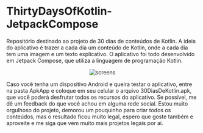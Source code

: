 # ThirtyDaysOfKotlin-JetpackCompose
Repositório destinado ao projeto de 30 dias de conteúdos de Kotlin.
A ideia do aplicativo é trazer a cada dia um conteúdo de Kotlin, onde a cada dia tem uma imagem e um texto explicativo. O aplicativo foi todo desenvolvido em Jetpack Compose, que utiliza a linguagem de programação Kotlin.
<div align='center'>

![screens](https://github.com/user-attachments/assets/a90eb3c9-ab0a-41a7-a33b-bfff96ab2181)
</div>
Caso você tenha um dispositivo Android e queira testar o aplicativo, entre na pasta ApkApp e coloque em seu celular o arquivo 30DiasDeKotlin.apk, que você poderá desfrutar todos os recursos do aplicativo. Se possível, me dê um feedback do que você achou em alguma rede social.
Estou muito orgulhoso do projeto, demorou um pouquinho para criar todos os conteúdos, mas o resultado ficou muito legal, espero que goste também e aproveite e me siga que vem muito mais projetos legais por aí.